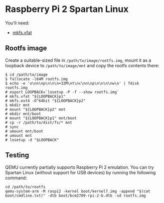 # Raspberry Pi 2 Spartan Linux

You'll need:

- [mkfs.vfat](https://github.com/dosfstools/dosfstools)

## Rootfs image

Create a suitable-sized file in `/path/to/image/rootfs.img`, mount it as a loopback device to `/path/to/image/mnt` and copy the rootfs contents there:

```
$ cd /path/to/image
$ fallocate -l64M rootfs.img
$ echo -e 'o\nn\np\n\n\n+32M\nt\nc\nn\np\n\n\n\nw\n' | fdisk rootfs.img
# export LOOPBACK=`losetup -P -f --show rootfs.img`
# mkfs.vfat "${LOOPBACK}p1"
# mkfs.ext4 -O^64bit "${LOOPBACK}p2"
$ mkdir mnt
# mount "${LOOPBACK}p2" mnt
# mkdir mnt/boot
# mount "${LOOPBACK}p1" mnt/boot
# cp -r /path/to/dist/fs/* mnt
# sync
# umount mnt/boot
# umount mnt
# losetup -d "$LOOPBACK"
```


## Testing

QEMU currently partially supports Raspberry Pi 2 emulation. You can try Spartan Linux (without support for USB devices) by running the following command:

```
cd /path/to/rootfs
qemu-system-arm -M raspi2 -kernel boot/kernel7.img -append "$(cat boot/cmdline.txt)" -dtb boot/bcm2709-rpi-2-b.dtb -sd rootfs.img
```
